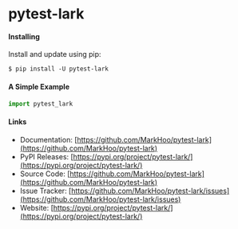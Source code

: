 # pytest-lark

#### Installing

Install and update using pip:

```
$ pip install -U pytest-lark
```

#### A Simple Example

```python
import pytest_lark
```

#### Links

- Documentation: [https://github.com/MarkHoo/pytest-lark](https://github.com/MarkHoo/pytest-lark)
- PyPI Releases: [https://pypi.org/project/pytest-lark/](https://pypi.org/project/pytest-lark/)
- Source Code: [https://github.com/MarkHoo/pytest-lark](https://github.com/MarkHoo/pytest-lark)
- Issue Tracker: [https://github.com/MarkHoo/pytest-lark/issues](https://github.com/MarkHoo/pytest-lark/issues)
- Website: [https://pypi.org/project/pytest-lark/](https://pypi.org/project/pytest-lark/)

